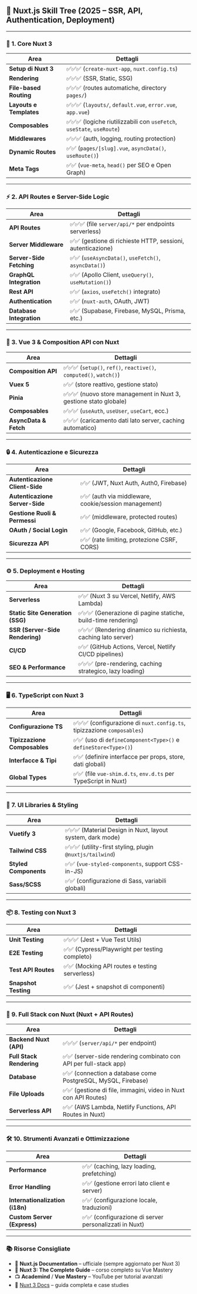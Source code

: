 ## 🌟 Nuxt.js Skill Tree (2025 – SSR, API, Authentication, Deployment)

---

### 🧩 1. **Core Nuxt 3**

| Area                    | Dettagli                                                               |
| ----------------------- | ---------------------------------------------------------------------- |
| **Setup di Nuxt 3**     | ✅✅✅ (`create-nuxt-app`, `nuxt.config.ts`)                           |
| **Rendering**           | ✅✅✅ (SSR, Static, SSG)                                              |
| **File-based Routing**  | ✅✅✅ (routes automatiche, directory `pages/`)                        |
| **Layouts e Templates** | ✅✅✅ (`layouts/`, `default.vue`, `error.vue`, `app.vue`)             |
| **Composables**         | ✅✅✅ (logiche riutilizzabili con `useFetch`, `useState`, `useRoute`) |
| **Middlewares**         | ✅✅✅ (auth, logging, routing protection)                             |
| **Dynamic Routes**      | ✅✅ (`pages/[slug].vue`, `asyncData()`, `useRoute()`)                 |
| **Meta Tags**           | ✅✅ (`vue-meta`, `head()` per SEO e Open Graph)                       |

---

### ⚡ 2. **API Routes e Server-Side Logic**

| Area                     | Dettagli                                                    |
| ------------------------ | ----------------------------------------------------------- |
| **API Routes**           | ✅✅✅ (file `server/api/*` per endpoints serverless)       |
| **Server Middleware**    | ✅✅ (gestione di richieste HTTP, sessioni, autenticazione) |
| **Server-Side Fetching** | ✅✅ (`useAsyncData()`, `useFetch()`, `asyncData()`)        |
| **GraphQL Integration**  | ✅✅ (Apollo Client, `useQuery()`, `useMutation()`)         |
| **Rest API**             | ✅✅ (`axios`, `useFetch()` integrato)                      |
| **Authentication**       | ✅✅ (`nuxt-auth`, OAuth, JWT)                              |
| **Database Integration** | ✅✅ (Supabase, Firebase, MySQL, Prisma, etc.)              |

---

### 🧰 3. **Vue 3 & Composition API con Nuxt**

| Area                  | Dettagli                                                           |
| --------------------- | ------------------------------------------------------------------ |
| **Composition API**   | ✅✅✅ (`setup()`, `ref()`, `reactive()`, `computed()`, `watch()`) |
| **Vuex 5**            | ✅✅ (store reattivo, gestione stato)                              |
| **Pinia**             | ✅✅✅ (nuovo store management in Nuxt 3, gestione stato globale)  |
| **Composables**       | ✅✅✅ (`useAuth`, `useUser`, `useCart`, ecc.)                     |
| **AsyncData & Fetch** | ✅✅✅ (caricamento dati lato server, caching automatico)          |

---

### 🔒 4. **Autenticazione e Sicurezza**

| Area                           | Dettagli                                              |
| ------------------------------ | ----------------------------------------------------- |
| **Autenticazione Client-Side** | ✅✅ (JWT, Nuxt Auth, Auth0, Firebase)                |
| **Autenticazione Server-Side** | ✅✅ (auth via middleware, cookie/session management) |
| **Gestione Ruoli & Permessi**  | ✅✅ (middleware, protected routes)                   |
| **OAuth / Social Login**       | ✅✅ (Google, Facebook, GitHub, etc.)                 |
| **Sicurezza API**              | ✅✅ (rate limiting, protezione CSRF, CORS)           |

---

### ⚙️ 5. **Deployment e Hosting**

| Area                             | Dettagli                                                      |
| -------------------------------- | ------------------------------------------------------------- |
| **Serverless**                   | ✅✅ (Nuxt 3 su Vercel, Netlify, AWS Lambda)                  |
| **Static Site Generation (SSG)** | ✅✅✅ (Generazione di pagine statiche, build-time rendering) |
| **SSR (Server-Side Rendering)**  | ✅✅✅ (Rendering dinamico su richiesta, caching lato server) |
| **CI/CD**                        | ✅✅ (GitHub Actions, Vercel, Netlify CI/CD pipelines)        |
| **SEO & Performance**            | ✅✅✅ (pre-rendering, caching strategico, lazy loading)      |

---

### 🖥️ 6. **TypeScript con Nuxt 3**

| Area                         | Dettagli                                                                |
| ---------------------------- | ----------------------------------------------------------------------- |
| **Configurazione TS**        | ✅✅✅ (configurazione di `nuxt.config.ts`, tipizzazione `composables`) |
| **Tipizzazione Composables** | ✅✅ (uso di `defineComponent<Type>()` e `defineStore<Type>()`)         |
| **Interfacce & Tipi**        | ✅✅ (definire interfacce per props, store, dati globali)               |
| **Global Types**             | ✅✅ (file `vue-shim.d.ts`, `env.d.ts` per TypeScript in Nuxt)          |

---

### 🎨 7. **UI Libraries & Styling**

| Area                  | Dettagli                                                   |
| --------------------- | ---------------------------------------------------------- |
| **Vuetify 3**         | ✅✅✅ (Material Design in Nuxt, layout system, dark mode) |
| **Tailwind CSS**      | ✅✅✅ (utility-first styling, plugin `@nuxtjs/tailwind`)  |
| **Styled Components** | ✅✅ (`vue-styled-components`, support CSS-in-JS)          |
| **Sass/SCSS**         | ✅✅ (configurazione di Sass, variabili globali)           |

---

### 📦 8. **Testing con Nuxt 3**

| Area                 | Dettagli                                       |
| -------------------- | ---------------------------------------------- |
| **Unit Testing**     | ✅✅✅ (Jest + Vue Test Utils)                 |
| **E2E Testing**      | ✅✅ (Cypress/Playwright per testing completo) |
| **Test API Routes**  | ✅✅ (Mocking API routes e testing serverless) |
| **Snapshot Testing** | ✅✅ (Jest + snapshot di componenti)           |

---

### 🧬 9. **Full Stack con Nuxt (Nuxt + API Routes)**

| Area                     | Dettagli                                                          |
| ------------------------ | ----------------------------------------------------------------- |
| **Backend Nuxt (API)**   | ✅✅✅ (`server/api/*` per endpoint)                              |
| **Full Stack Rendering** | ✅✅ (server-side rendering combinato con API per full-stack app) |
| **Database**             | ✅✅ (connection a database come PostgreSQL, MySQL, Firebase)     |
| **File Uploads**         | ✅✅ (gestione di file, immagini, video in Nuxt con API Routes)   |
| **Serverless API**       | ✅✅ (AWS Lambda, Netlify Functions, API Routes in Nuxt)          |

---

### 🛠️ 10. **Strumenti Avanzati e Ottimizzazione**

| Area                            | Dettagli                                               |
| ------------------------------- | ------------------------------------------------------ |
| **Performance**                 | ✅✅ (caching, lazy loading, prefetching)              |
| **Error Handling**              | ✅✅ (gestione errori lato client e server)            |
| **Internationalization (i18n)** | ✅✅ (configurazione locale, traduzioni)               |
| **Custom Server (Express)**     | ✅✅ (configurazione di server personalizzati in Nuxt) |

---

### 📚 Risorse Consigliate

- 📘 **Nuxt.js Documentation** – ufficiale (sempre aggiornato per Nuxt 3)
- 📙 **Nuxt 3: The Complete Guide** – corso completo su Vue Mastery
- 📺 **Academind** / **Vue Mastery** – YouTube per tutorial avanzati
- 🚀 [Nuxt 3 Docs](https://nuxt.com/docs) – guida completa e case studies
